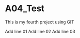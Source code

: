 # A04_Test

<p>This is my fourth project using GIT</p>

<text>Add line 01</text>
<text>Add line 02</text>
<text>Add line 03</text>